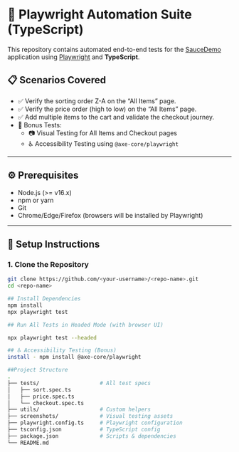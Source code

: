 # 🧪 Playwright Automation Suite (TypeScript)

This repository contains automated end-to-end tests for the [SauceDemo](https://www.saucedemo.com/) application using [Playwright](https://playwright.dev/) and **TypeScript**.

## 📋 Scenarios Covered

- ✅ Verify the sorting order Z-A on the “All Items” page.
- ✅ Verify the price order (high to low) on the “All Items” page.
- ✅ Add multiple items to the cart and validate the checkout journey.
- 🌟 Bonus Tests:
  - 📷 Visual Testing for All Items and Checkout pages
  - ♿ Accessibility Testing using `@axe-core/playwright`

---

## ⚙️ Prerequisites

- Node.js (>= v16.x)
- npm or yarn
- Git
- Chrome/Edge/Firefox (browsers will be installed by Playwright)

---

## 🚀 Setup Instructions

### 1. Clone the Repository

```bash
git clone https://github.com/<your-username>/<repo-name>.git
cd <repo-name>

## Install Dependencies
npm install
npx playwright test

## Run All Tests in Headed Mode (with browser UI)

npx playwright test --headed

## ♿ Accessibility Testing (Bonus)
install - npm install @axe-core/playwright

##Project Structure
.
├── tests/                   # All test specs
│   ├── sort.spec.ts
│   ├── price.spec.ts
│   └── checkout.spec.ts
├── utils/                   # Custom helpers
├── screenshots/             # Visual testing assets
├── playwright.config.ts     # Playwright configuration
├── tsconfig.json            # TypeScript config
├── package.json             # Scripts & dependencies
└── README.md






